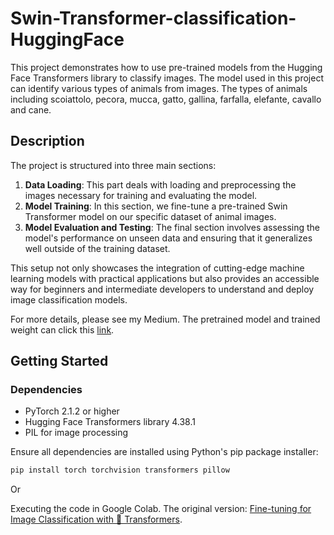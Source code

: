 # Swin-Transformer-classification-HuggingFace

This project demonstrates how to use pre-trained models from the Hugging Face Transformers library to classify images. The model used in this project can identify various types of animals from images.
The types of animals including scoiattolo, pecora, mucca, gatto, gallina, farfalla, elefante, cavallo and cane.

## Description

The project is structured into three main sections:

1. **Data Loading**: This part deals with loading and preprocessing the images necessary for training and evaluating the model.
2. **Model Training**: In this section, we fine-tune a pre-trained Swin Transformer model on our specific dataset of animal images.
3. **Model Evaluation and Testing**: The final section involves assessing the model's performance on unseen data and ensuring that it generalizes well outside of the training dataset.

This setup not only showcases the integration of cutting-edge machine learning models with practical applications but also provides an accessible way for beginners and intermediate developers to understand and deploy image classification models.

For more details, please see my Medium.
The pretrained model and trained weight can click this [link](https://drive.google.com/drive/u/1/folders/15iXi7MSfoBlTv8j4ZHaMUaHpujGsUiWr).

## Getting Started

### Dependencies

- PyTorch 2.1.2 or higher
- Hugging Face Transformers library 4.38.1
- PIL for image processing

Ensure all dependencies are installed using Python's pip package installer:

```bash
pip install torch torchvision transformers pillow
```

Or

Executing the code in Google Colab. The original version: [Fine-tuning for Image Classification with 🤗 Transformers](https://colab.research.google.com/github/huggingface/notebooks/blob/main/examples/image_classification_albumentations.ipynb).

